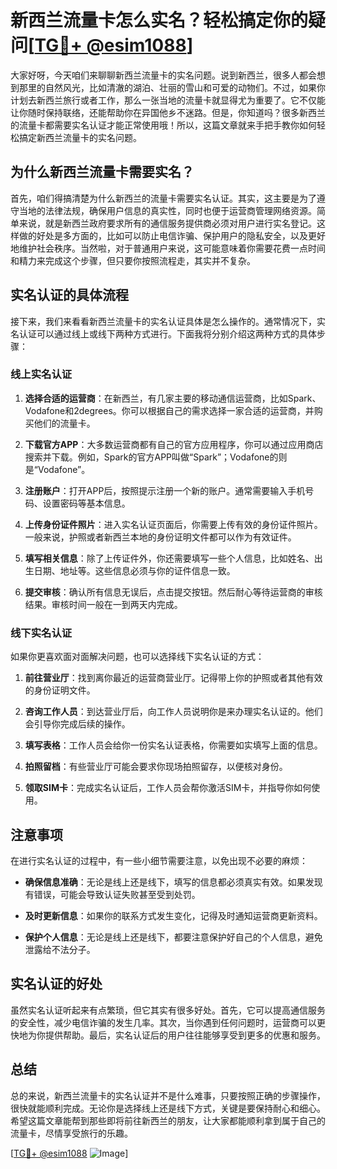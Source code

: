 # 新西兰流量卡怎么实名？轻松搞定你的疑问[[TG💪+ @esim1088](https://t.me/s/esim1088)]

大家好呀，今天咱们来聊聊新西兰流量卡的实名问题。说到新西兰，很多人都会想到那里的自然风光，比如清澈的湖泊、壮丽的雪山和可爱的动物们。不过，如果你计划去新西兰旅行或者工作，那么一张当地的流量卡就显得尤为重要了。它不仅能让你随时保持联络，还能帮助你在异国他乡不迷路。但是，你知道吗？很多新西兰的流量卡都需要实名认证才能正常使用哦！所以，这篇文章就来手把手教你如何轻松搞定新西兰流量卡的实名问题。

## 为什么新西兰流量卡需要实名？

首先，咱们得搞清楚为什么新西兰的流量卡需要实名认证。其实，这主要是为了遵守当地的法律法规，确保用户信息的真实性，同时也便于运营商管理网络资源。简单来说，就是新西兰政府要求所有的通信服务提供商必须对用户进行实名登记。这样做的好处是多方面的，比如可以防止电信诈骗、保护用户的隐私安全，以及更好地维护社会秩序。当然啦，对于普通用户来说，这可能意味着你需要花费一点时间和精力来完成这个步骤，但只要你按照流程走，其实并不复杂。

## 实名认证的具体流程

接下来，我们来看看新西兰流量卡的实名认证具体是怎么操作的。通常情况下，实名认证可以通过线上或线下两种方式进行。下面我将分别介绍这两种方式的具体步骤：

### 线上实名认证

1. **选择合适的运营商**：在新西兰，有几家主要的移动通信运营商，比如Spark、Vodafone和2degrees。你可以根据自己的需求选择一家合适的运营商，并购买他们的流量卡。
   
2. **下载官方APP**：大多数运营商都有自己的官方应用程序，你可以通过应用商店搜索并下载。例如，Spark的官方APP叫做“Spark”；Vodafone的则是“Vodafone”。

3. **注册账户**：打开APP后，按照提示注册一个新的账户。通常需要输入手机号码、设置密码等基本信息。

4. **上传身份证件照片**：进入实名认证页面后，你需要上传有效的身份证件照片。一般来说，护照或者新西兰本地的身份证明文件都可以作为有效证件。

5. **填写相关信息**：除了上传证件外，你还需要填写一些个人信息，比如姓名、出生日期、地址等。这些信息必须与你的证件信息一致。

6. **提交审核**：确认所有信息无误后，点击提交按钮。然后耐心等待运营商的审核结果。审核时间一般在一到两天内完成。

### 线下实名认证

如果你更喜欢面对面解决问题，也可以选择线下实名认证的方式：

1. **前往营业厅**：找到离你最近的运营商营业厅。记得带上你的护照或者其他有效的身份证明文件。

2. **咨询工作人员**：到达营业厅后，向工作人员说明你是来办理实名认证的。他们会引导你完成后续的操作。

3. **填写表格**：工作人员会给你一份实名认证表格，你需要如实填写上面的信息。

4. **拍照留档**：有些营业厅可能会要求你现场拍照留存，以便核对身份。

5. **领取SIM卡**：完成实名认证后，工作人员会帮你激活SIM卡，并指导你如何使用。

## 注意事项

在进行实名认证的过程中，有一些小细节需要注意，以免出现不必要的麻烦：

- **确保信息准确**：无论是线上还是线下，填写的信息都必须真实有效。如果发现有错误，可能会导致认证失败甚至受到处罚。

- **及时更新信息**：如果你的联系方式发生变化，记得及时通知运营商更新资料。

- **保护个人信息**：无论是线上还是线下，都要注意保护好自己的个人信息，避免泄露给不法分子。

## 实名认证的好处

虽然实名认证听起来有点繁琐，但它其实有很多好处。首先，它可以提高通信服务的安全性，减少电信诈骗的发生几率。其次，当你遇到任何问题时，运营商可以更快地为你提供帮助。最后，实名认证后的用户往往能够享受到更多的优惠和服务。

## 总结

总的来说，新西兰流量卡的实名认证并不是什么难事，只要按照正确的步骤操作，很快就能顺利完成。无论你是选择线上还是线下方式，关键是要保持耐心和细心。希望这篇文章能帮到那些即将前往新西兰的朋友，让大家都能顺利拿到属于自己的流量卡，尽情享受旅行的乐趣。

[[TG💪+ @esim1088](https://t.me/s/esim1088) ![Image](https://i.postimg.cc/4NQfJmqS/Snipaste-2025-05-13-00-14-12.png)]